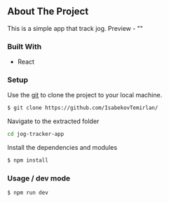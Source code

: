 ## About The Project
This is a simple app that track jog.
Preview - ""

### Built With
- React

### Setup
Use the [git](https://git-scm.com/downloads) to clone the project to your local machine.
```sh
$ git clone https://github.com/IsabekovTemirlan/
```

Navigate to the extracted folder
```sh 
cd jog-tracker-app
```

Install the dependencies and modules
```sh
$ npm install
```

### Usage / dev mode
```sh
$ npm run dev
```